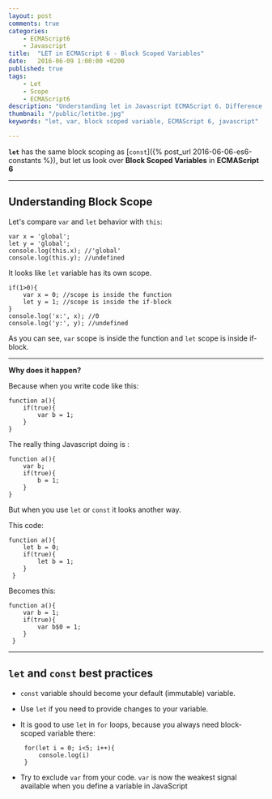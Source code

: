 ```yaml
---
layout: post
comments: true
categories:
    - ECMAScript6
    - Javascript
title:  "LET in ECMAScript 6 - Block Scoped Variables"
date:   2016-06-09 1:00:00 +0200
published: true
tags: 
    - Let
    - Scope
    - ECMAScript6
description: "Understanding let in Javascript ECMAScript 6. Difference and comparsion of let and var. Block scoped variables in es6."
thumbnail: "/public/letitbe.jpg"
keywords: "let, var, block scoped variable, ECMAScript 6, javascript"

---
```


**`let`** has the same block scoping as [`const`]({% post_url 2016-06-06-es6-constants %}), but let us look over **Block Scoped Variables** in **ECMAScript 6**

<!--more-->

___

## Understanding Block Scope

Let's compare `var` and `let` behavior with `this`: 

    var x = 'global';
    let y = 'global';
    console.log(this.x); //'global'
    console.log(this.y); //undefined
    
It looks like `let` variable has its own scope.

  
    if(1>0){
        var x = 0; //scope is inside the function
        let y = 1; //scope is inside the if-block
    }
    console.log('x:', x); //0
    console.log('y:', y); //undefined
    
As you can see, `var` scope is inside the function and `let` scope is inside if-block.

___

**Why does it happen?**
 
 Because when you write code like this: 
 
    function a(){
        if(true){
            var b = 1;
        }
    }
    
 The really thing Javascript doing is :
 
    function a(){
        var b;
        if(true){
            b = 1;
        }
    }
    
 But when you use `let` or `const` it looks another way.
 
 This code:
 
    function a(){
        let b = 0;
        if(true){
            let b = 1;
        }
     }
     
 Becomes this:
 
    function a(){
        var b = 1;
        if(true){
            var b$0 = 1;
        }
     }
     
 ___
 
## `let` and `const` best practices
 
 - `const` variable should become your default (immutable) variable. 
 - Use `let` if you need to provide changes to your variable. 
 - It is good to use `let` in `for` loops, because you always need block-scoped variable there:
 
        for(let i = 0; i<5; i++){
            console.log(i)
        }
- Try to exclude `var` from your code. `var` is now the weakest signal available when you define a variable in JavaScript